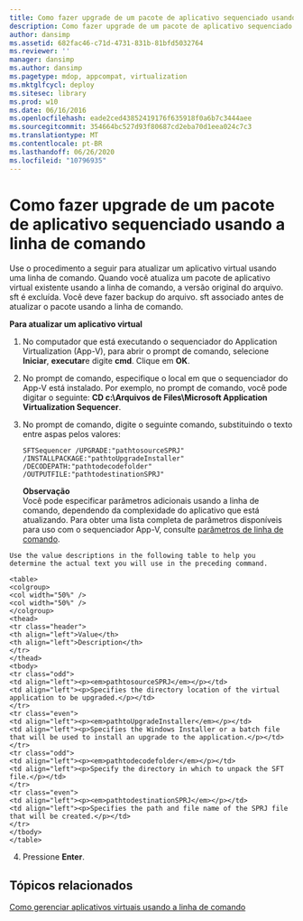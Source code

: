 ```yaml
---
title: Como fazer upgrade de um pacote de aplicativo sequenciado usando a linha de comando
description: Como fazer upgrade de um pacote de aplicativo sequenciado usando a linha de comando
author: dansimp
ms.assetid: 682fac46-c71d-4731-831b-81bfd5032764
ms.reviewer: ''
manager: dansimp
ms.author: dansimp
ms.pagetype: mdop, appcompat, virtualization
ms.mktglfcycl: deploy
ms.sitesec: library
ms.prod: w10
ms.date: 06/16/2016
ms.openlocfilehash: eade2ced43852419176f635918f0a6b7c3444aee
ms.sourcegitcommit: 354664bc527d93f80687cd2eba70d1eea024c7c3
ms.translationtype: MT
ms.contentlocale: pt-BR
ms.lasthandoff: 06/26/2020
ms.locfileid: "10796935"
---
```

# Como fazer upgrade de um pacote de aplicativo sequenciado usando a linha de comando


Use o procedimento a seguir para atualizar um aplicativo virtual usando uma linha de comando. Quando você atualiza um pacote de aplicativo virtual existente usando a linha de comando, a versão original do arquivo. sft é excluída. Você deve fazer backup do arquivo. sft associado antes de atualizar o pacote usando a linha de comando.

**Para atualizar um aplicativo virtual**

1.  No computador que está executando o sequenciador do Application Virtualization (App-V), para abrir o prompt de comando, selecione **Iniciar**, **executar**e digite **cmd**. Clique em **OK**.

2.  No prompt de comando, especifique o local em que o sequenciador do App-V está instalado. Por exemplo, no prompt de comando, você pode digitar o seguinte: **CD c:\\Arquivos de Files\\Microsoft Application Virtualization Sequencer**.

3.  No prompt de comando, digite o seguinte comando, substituindo o texto entre aspas pelos valores:

    `SFTSequencer /UPGRADE:"pathtosourceSPRJ" /INSTALLPACKAGE:"pathtoUpgradeInstaller" /DECODEPATH:"pathtodecodefolder" /OUTPUTFILE:"pathtodestinationSPRJ"`

    **Observação**  
    Você pode especificar parâmetros adicionais usando a linha de comando, dependendo da complexidade do aplicativo que está atualizando. Para obter uma lista completa de parâmetros disponíveis para uso com o sequenciador App-V, consulte [parâmetros de linha de comando](command-line-parameters.md).



~~~
Use the value descriptions in the following table to help you determine the actual text you will use in the preceding command.

<table>
<colgroup>
<col width="50%" />
<col width="50%" />
</colgroup>
<thead>
<tr class="header">
<th align="left">Value</th>
<th align="left">Description</th>
</tr>
</thead>
<tbody>
<tr class="odd">
<td align="left"><p><em>pathtosourceSPRJ</em></p></td>
<td align="left"><p>Specifies the directory location of the virtual application to be upgraded.</p></td>
</tr>
<tr class="even">
<td align="left"><p><em>pathtoUpgradeInstaller</em></p></td>
<td align="left"><p>Specifies the Windows Installer or a batch file that will be used to install an upgrade to the application.</p></td>
</tr>
<tr class="odd">
<td align="left"><p><em>pathtodecodefolder</em></p></td>
<td align="left"><p>Specify the directory in which to unpack the SFT file.</p></td>
</tr>
<tr class="even">
<td align="left"><p><em>pathtodestinationSPRJ</em></p></td>
<td align="left"><p>Specifies the path and file name of the SPRJ file that will be created.</p></td>
</tr>
</tbody>
</table>
~~~



4. Pressione **Enter**.

## Tópicos relacionados


[Como gerenciar aplicativos virtuais usando a linha de comando](how-to-manage-virtual-applications-using-the-command-line.md)









